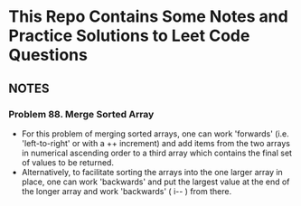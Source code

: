 # This Repo Contains Some Notes and Practice Solutions to Leet Code Questions

## NOTES

### Problem 88. Merge Sorted Array

- For this problem of merging sorted arrays, one can work 'forwards' (i.e. 'left-to-right' or with a ++ increment) and add items from the two arrays in numerical ascending order to a third array which contains the final set of values to be returned.
- Alternatively, to facilitate sorting the arrays into the one larger array in place, one can work 'backwards' and put the largest value at the end of the longer array and work 'backwards' ( i-- ) from there.
